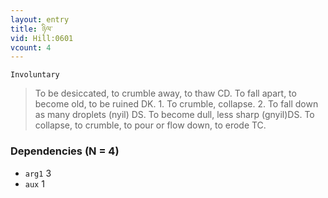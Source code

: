 ```yaml
---
layout: entry
title: ཉིལ་
vid: Hill:0601
vcount: 4
---
```

`Involuntary` 
> To be desiccated, to crumble away, to thaw CD\.
 To fall apart, to become old, to be ruined DK\.
 1\.
 To crumble, collapse\.
 2\.
 To fall down as many droplets (nyil) DS\.
 To become dull, less sharp (gnyil)DS\.
 To collapse, to crumble, to pour or flow down, to erode TC\.

### Dependencies (N = 4)
* `arg1` 3
* `aux` 1
